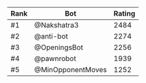 Rank|Bot|Rating
---|---|---
#1|@Nakshatra3|2484
#2|@anti-bot|2274
#3|@OpeningsBot|2256
#4|@pawnrobot|1939
#5|@MinOpponentMoves|1252
